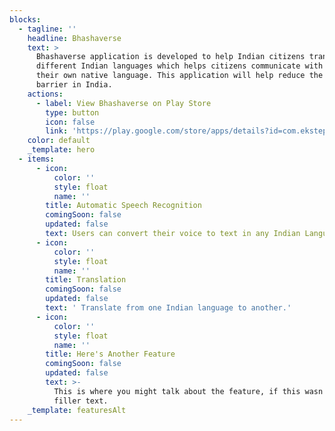 ```yaml
---
blocks:
  - tagline: ''
    headline: Bhashaverse
    text: >
      Bhashaverse application is developed to help Indian citizens translate
      different Indian languages which helps citizens communicate with others in
      their own native language. This application will help reduce the language
      barrier in India.
    actions:
      - label: View Bhashaverse on Play Store
        type: button
        icon: false
        link: 'https://play.google.com/store/apps/details?id=com.ekstep.bhashaverse'
    color: default
    _template: hero
  - items:
      - icon:
          color: ''
          style: float
          name: ''
        title: Automatic Speech Recognition
        comingSoon: false
        updated: false
        text: Users can convert their voice to text in any Indian Language.
      - icon:
          color: ''
          style: float
          name: ''
        title: Translation
        comingSoon: false
        updated: false
        text: ' Translate from one Indian language to another.'
      - icon:
          color: ''
          style: float
          name: ''
        title: Here's Another Feature
        comingSoon: false
        updated: false
        text: >-
          This is where you might talk about the feature, if this wasn't just
          filler text.
    _template: featuresAlt
---
```


